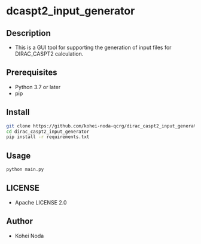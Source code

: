 # dcaspt2_input_generator

## Description

- This is a GUI tool for supporting the generation of input files for DIRAC_CASPT2 calculation.

## Prerequisites

- Python 3.7 or later
- pip

## Install

```bash
git clone https://github.com/kohei-noda-qcrg/dirac_caspt2_input_generator
cd dirac_caspt2_input_generator
pip install -r requirements.txt
```

## Usage

```bash
python main.py
```

## LICENSE

- Apache LICENSE 2.0

## Author

- Kohei Noda
